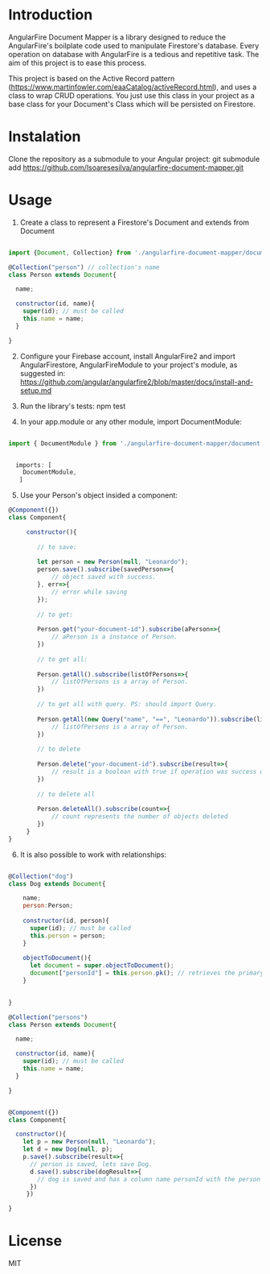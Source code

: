 # Introduction

AngularFire Document Mapper is a library designed to reduce the AngularFire's boilplate code used to manipulate Firestore's database.
Every operation on database with AngularFire is a tedious and repetitive task. The aim of this project is to ease this process.

This project is based on the Active Record pattern (https://www.martinfowler.com/eaaCatalog/activeRecord.html), and uses a class to wrap CRUD operations. You just use this class in your project as a base class for your Document's Class which will be persisted on Firestore.

# Instalation

Clone the repository as a submodule to your Angular project: git submodule add https://github.com/lsoaresesilva/angularfire-document-mapper.git

# Usage

1. Create a class to represent a Firestore's Document and extends from Document

```javascript

import {Document, Collection} from './angularfire-document-mapper/document';

@Collection("person") // collection's name
class Person extends Document{

  name;

  constructor(id, name){
    super(id); // must be called
    this.name = name;
  }

}
```

2. Configure your Firebase account, install AngularFire2 and import AngularFirestore, AngularFireModule to your project's module, as suggested in: https://github.com/angular/angularfire2/blob/master/docs/install-and-setup.md

3. Run the library's tests: npm test

4. In your app.module or any other module, import DocumentModule:

```javascript

import { DocumentModule } from './angularfire-document-mapper/document.module';


  imports: [
    DocumentModule,
   ]
```

5. Use your Person's object insided a component:

```javascript
@Component({})
class Component{

     constructor(){
     
        // to save:
     
        let person = new Person(null, "Leonardo");
        person.save().subscribe(savedPerson=>{
            // object saved with success.
        }, err=>{
            // error while saving 
        });
        
        // to get:
        
        Person.get("your-document-id").subscribe(aPerson=>{
            // aPerson is a instance of Person.
        })
        
        // to get all:
        
        Person.getAll().subscribe(listOfPersons=>{
            // listOfPersons is a array of Person.
        })
        
        // to get all with query. PS: should import Query.
        
        Person.getAll(new Query("name", "==", "Leonardo")).subscribe(listOfPersons=>{
            // listOfPersons is a array of Person.
        })
        
        // to delete
        
        Person.delete("your-document-id").subscribe(result=>{
            // result is a boolean with true if operation was success or false.
        })
        
        // to delete all
        
        Person.deleteAll().subscribe(count=>{
            // count represents the number of objects deleted
        })
     }
}
```

6. It is also possible to work with relationships:

```javascript

@Collection("dog")
class Dog extends Document{

    name;
    person:Person;
    
    constructor(id, person){
      super(id); // must be called
      this.person = person;
    }
    
    objectToDocument(){
      let document = super.objectToDocument();
      document["personId"] = this.person.pk(); // retrieves the primary key of Person.
    }
    

}

@Collection("persons")
class Person extends Document{

  name;

  constructor(id, name){
    super(id); // must be called
    this.name = name;
  }

}


@Component({})
class Component{

  constructor(){
    let p = new Person(null, "Leonardo");
    let d = new Dog(null, p);
    p.save().subscribe(result=>{
      // person is saved, lets save Dog.
      d.save().subscribe(dogResult=>{
        // dog is saved and has a column name personId with the person's ID.
      }) 
     })

}
```

# License

MIT
